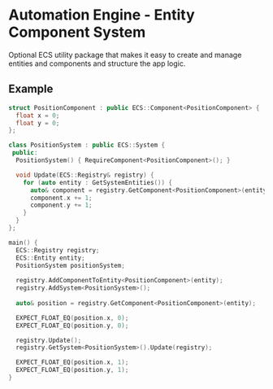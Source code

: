# Automation Engine - Entity Component System

Optional ECS utility package that makes it easy to create and manage entities and components and structure the app
logic.

## Example

```cpp
struct PositionComponent : public ECS::Component<PositionComponent> {
  float x = 0;
  float y = 0;
};

class PositionSystem : public ECS::System {
 public:
  PositionSystem() { RequireComponent<PositionComponent>(); }

  void Update(ECS::Registry& registry) {
    for (auto entity : GetSystemEntities()) {
      auto& component = registry.GetComponent<PositionComponent>(entity);
      component.x += 1;
      component.y += 1;
    }
  }
};

main() {
  ECS::Registry registry;
  ECS::Entity entity;
  PositionSystem positionSystem;
  
  registry.AddComponentToEntity<PositionComponent>(entity);
  registry.AddSystem<PositionSystem>();
    
  auto& position = registry.GetComponent<PositionComponent>(entity);

  EXPECT_FLOAT_EQ(position.x, 0);
  EXPECT_FLOAT_EQ(position.y, 0);

  registry.Update();
  registry.GetSystem<PositionSystem>().Update(registry);

  EXPECT_FLOAT_EQ(position.x, 1);
  EXPECT_FLOAT_EQ(position.y, 1);  
}

```
